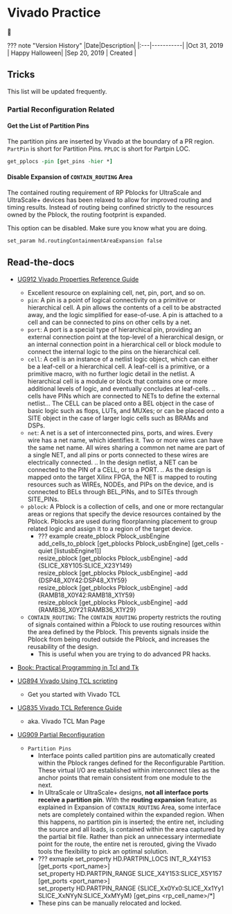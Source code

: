 # Vivado Practice

:dragon:

??? note "Version History"
	|Date|Description|
	|:---|-----------|
	|Oct 31, 2019 | Happy Halloween|
	|Sep 20, 2019 | Created |

## Tricks

This list will be updated frequently.

### Partial Reconfiguration Related

#### Get the List of Partition Pins

The partition pins are inserted by Vivado at the boundary of a PR region.
`PartPin` is short for Partition Pins.
`PPLOC` is short for Partpin LOC.

```tcl
get_pplocs -pin [get_pins -hier *]
```

#### Disable Expansion of `CONTAIN_ROUTING` Area

The contained routing requirement of RP Pblocks for UltraScale and UltraScale+ devices has
been relaxed to allow for improved routing and timing results. Instead of routing being
confined strictly to the resources owned by the Pblock, the routing footprint is expanded.

This option can be disabled. Make sure you know what you are doing.

```tcl
set_param hd.routingContainmentAreaExpansion false
```

## Read-the-docs

- [UG912 Vivado Properties Reference Guide](https://www.xilinx.com/content/dam/xilinx/support/documentation/sw_manuals/xilinx2019_1/ug912-vivado-properties.pdf<Paste>)
	- Excellent resource on explaining cell, net, pin, port, and so on.
	- `pin`: A pin is a point of logical connectivity on a primitive or
	hierarchical cell. A pin allows the contents of a cell to be abstracted away,
	and the logic simplified for ease-of-use. A pin is attached to a cell and can be connected to pins on other cells by a net.
	- `port`: A port is a special type of hierarchical pin, providing an external connection point at the
	top-level of a hierarchical design, or an internal connection point in a hierarchical cell or
	block module to connect the internal logic to the pins on the hierarchical cell. 
	- `cell`: A cell is an instance of a netlist logic object, which can either be a leaf-cell or a hierarchical
	cell. A leaf-cell is a primitive, or a primitive macro, with no further logic detail in the netlist.
	A hierarchical cell is a module or block that contains one or more additional levels of logic,
	and eventually concludes at leaf-cells. .. cells have PINs which are connected to NETs to define the external
	netlist... The CELL can be placed onto a BEL object in the case of basic logic such as flops, LUTs, and
	MUXes; or can be placed onto a SITE object in the case of larger logic cells such as BRAMs and DSPs.
	- `net`: A net is a set of interconnected pins, ports, and wires. Every wire has a net name, which
	identifies it. Two or more wires can have the same net name. All wires sharing a common net
	name are part of a single NET, and all pins or ports connected to these wires are electrically connected. ..
	In the design netlist, a NET can be connected to the PIN of a CELL, or to a PORT. ..
	As the design is mapped onto the target Xilinx FPGA, the NET is mapped to routing
	resources such as WIREs, NODEs, and PIPs on the device, and is connected to BELs through
	BEL_PINs, and to SITEs through SITE_PINs. 
	- `pblock`: A Pblock is a collection of cells, and one or more rectangular areas or regions that specify
	the device resources contained by the Pblock. Pblocks are used during floorplanning
	placement to group related logic and assign it to a region of the target device.
		- ??? example
			create_pblock Pblock_usbEngine  
			add_cells_to_pblock [get_pblocks Pblock_usbEngine] [get_cells -quiet [listusbEngine1]]  
			resize_pblock [get_pblocks Pblock_usbEngine] -add {SLICE_X8Y105:SLICE_X23Y149}  
			resize_pblock [get_pblocks Pblock_usbEngine] -add {DSP48_X0Y42:DSP48_X1Y59}  
			resize_pblock [get_pblocks Pblock_usbEngine] -add {RAMB18_X0Y42:RAMB18_X1Y59}  
			resize_pblock [get_pblocks Pblock_usbEngine] -add {RAMB36_X0Y21:RAMB36_X1Y29}
	- `CONTAIN_ROUTING`: The `CONTAIN_ROUTING` property restricts the routing of signals contained within a Pblock
	to use routing resources within the area defined by the Pblock. This prevents signals inside
	the Pblock from being routed outside the Pblock, and increases the reusability of the design.
		- This is useful when you are trying to do advanced PR hacks.

- [Book: Practical Programming in Tcl and Tk](http://www.beedub.com/book/tkbook.pdf)
- [UG894 Vivado Using TCL scripting](https://www.xilinx.com/support/documentation/sw_manuals/xilinx2019_1/ug894-vivado-tcl-scripting.pdf)
	- Get you started with Vivado TCL
- [UG835 Vivado TCL Reference Guide](https://www.xilinx.com/support/documentation/sw_manuals/xilinx2018_3/ug894-vivado-tcl-scripting.pdf)
	- aka. Vivado TCL Man Page

- [UG909 Partial Reconfiguration](https://www.xilinx.com/support/documentation/sw_manuals/xilinx2019_1/ug909-vivado-partial-reconfiguration.pdf)
	- `Partition Pins`
		- Interface points called partition pins are automatically created within the Pblock ranges
		defined for the Reconfigurable Partition. These virtual I/O are established within
		interconnect tiles as the anchor points that remain consistent from one module to the next.
		- In UltraScale or UltraScale+ designs, __not all interface ports receive a partition pin__. With the
		__routing expansion__ feature, as explained in Expansion of `CONTAIN_ROUTING` Area, some
		interface nets are completely contained within the expanded region. When this happens, no
		partition pin is inserted; the entire net, including the source and all loads, is contained
		within the area captured by the partial bit file. Rather than pick an unnecessary
		intermediate point for the route, the entire net is rerouted, giving the Vivado tools the
		flexibility to pick an optimal solution.
		- ??? exmaple
			set_property HD.PARTPIN_LOCS INT_R_X4Y153 [get_ports <port_name>]  
			set_property HD.PARTPIN_RANGE SLICE_X4Y153:SLICE_X5Y157 [get_ports <port_name>]  
			set_property HD.PARTPIN_RANGE {SLICE_Xx0Yx0:SLICE_Xx1Yy1 SLICE_XxNYyN:SLICE_XxMYyM} [get_pins <rp_cell_name>/*]<Paste>
		- These pins can be manually relocated and locked.


